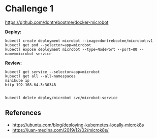 # Challenge 1

https://github.com/dontrebootme/docker-microbot

**Deploy:**

```
kubectl create deployment microbot --image=dontrebootme/microbot:v1
kubectl get pod --selector=app=microbot
kubectl expose deployment microbot --type=NodePort --port=80 --name=microbot-service
```

**Review:**

```
kubectl get service --selector=app=microbot 
kubectl get all --all-namespaces
minikube ip
http 192.168.64.3:30348


kubectl delete deploy/microbot svc/microbot-service
```

## References

- https://ubuntu.com/blog/deploying-kubernetes-locally-microk8s
- https://juan-medina.com/2019/12/02/microk8s/
